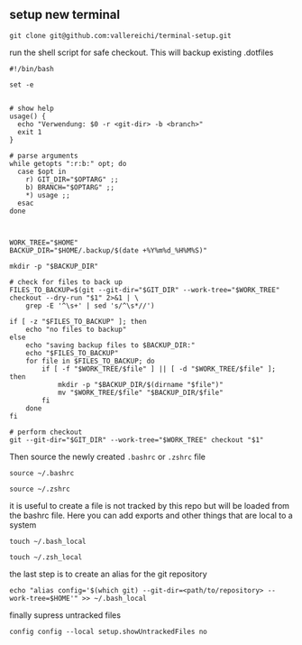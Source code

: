 ## setup new terminal

```
git clone git@github.com:vallereichi/terminal-setup.git
```

run the shell script for safe checkout. This will backup existing .dotfiles 

```
#!/bin/bash

set -e


# show help
usage() {
  echo "Verwendung: $0 -r <git-dir> -b <branch>"
  exit 1
}

# parse arguments
while getopts ":r:b:" opt; do
  case $opt in
    r) GIT_DIR="$OPTARG" ;;
    b) BRANCH="$OPTARG" ;;
    *) usage ;;
  esac
done



WORK_TREE="$HOME"
BACKUP_DIR="$HOME/.backup/$(date +%Y%m%d_%H%M%S)"

mkdir -p "$BACKUP_DIR"

# check for files to back up
FILES_TO_BACKUP=$(git --git-dir="$GIT_DIR" --work-tree="$WORK_TREE" checkout --dry-run "$1" 2>&1 | \
    grep -E '^\s+' | sed 's/^\s*//')

if [ -z "$FILES_TO_BACKUP" ]; then
    echo "no files to backup"
else
    echo "saving backup files to $BACKUP_DIR:"
    echo "$FILES_TO_BACKUP"
    for file in $FILES_TO_BACKUP; do
        if [ -f "$WORK_TREE/$file" ] || [ -d "$WORK_TREE/$file" ]; then
            mkdir -p "$BACKUP_DIR/$(dirname "$file")"
            mv "$WORK_TREE/$file" "$BACKUP_DIR/$file"
        fi
    done
fi

# perform checkout
git --git-dir="$GIT_DIR" --work-tree="$WORK_TREE" checkout "$1"
```

Then source the newly created ```.bashrc``` or ```.zshrc``` file

```
source ~/.bashrc
```

```
source ~/.zshrc
```


it is useful to create a file is not tracked by this repo but will be loaded from the bashrc file. Here you can add exports and other things that are local to a system

```
touch ~/.bash_local
```

```
touch ~/.zsh_local
```

the last step is to create an alias for the git repository

```
echo "alias config='$(which git) --git-dir=<path/to/repository> --work-tree=$HOME'" >> ~/.bash_local
```

finally supress untracked files

```
config config --local setup.showUntrackedFiles no
```

